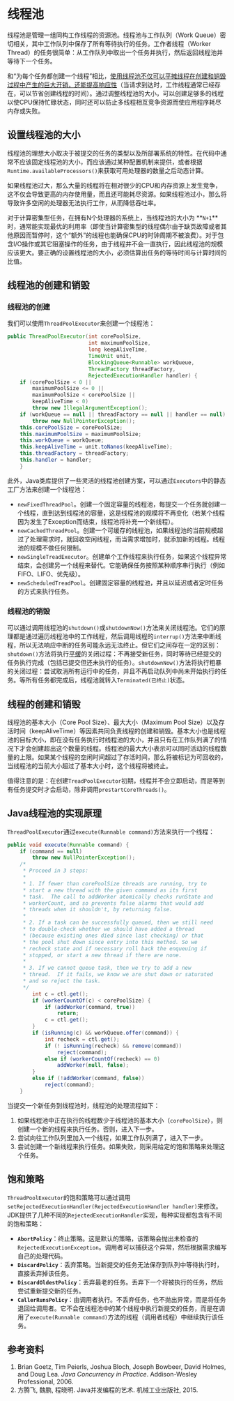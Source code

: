 # 线程池
线程池是管理一组同构工作线程的资源池。线程池与工作队列（Work Queue）密切相关，其中工作队列中保存了所有等待执行的任务。工作者线程（Worker Thread）的任务很简单：从工作队列中取出一个任务并执行，然后返回线程池并等待下一个任务。

和“为每个任务都创建一个线程”相比，<u>使用线程池不仅可以平摊线程在创建和销毁过程中产生的巨大开销，还能提高响应性</u>（当请求到达时，工作线程通常已经存在，可以节省创建线程的时间）。通过调整线程池的大小，可以创建足够多的线程以使CPU保持忙碌状态，同时还可以防止多线程相互竞争资源而使应用程序耗尽内存或失败。

## 设置线程池的大小
线程池的理想大小取决于被提交的任务的类型以及所部署系统的特性。在代码中通常不应该固定线程池的大小，而应该通过某种配置机制来提供，或者根据`Runtime.availableProcessors()`来获取可用处理器的数量之后动态计算。

如果线程池过大，那么大量的线程将在相对很少的CPU和内存资源上发生竞争，这不仅会导致更高的内存使用量，而且还可能耗尽资源。如果线程池过小，那么将导致许多空闲的处理器无法执行工作，从而降低吞吐率。

对于计算密集型任务，在拥有N个处理器的系统上，当线程池的大小为 **`N+1`**时，通常能实现最优的利用率（即使当计算密集型的线程偶尔由于缺页故障或者其他原因而暂停时，这个“额外”的线程也能确保CPU的时钟周期不被浪费）。对于包含I/O操作或其它阻塞操作的任务，由于线程并不会一直执行，因此线程池的规模应该更大。要正确的设置线程池的大小，必须估算出任务的等待时间与计算时间的比值。

## 线程池的创建和销毁

### 线程池的创建
我们可以使用`ThreadPoolExecutor`来创建一个线程池：
```Java
public ThreadPoolExecutor(int corePoolSize,
                          int maximumPoolSize,
                          long keepAliveTime,
                          TimeUnit unit,
                          BlockingQueue<Runnable> workQueue,
                          ThreadFactory threadFactory,
                          RejectedExecutionHandler handler) {
    if (corePoolSize < 0 ||
        maximumPoolSize <= 0 ||
        maximumPoolSize < corePoolSize ||
        keepAliveTime < 0)
        throw new IllegalArgumentException();
    if (workQueue == null || threadFactory == null || handler == null)
        throw new NullPointerException();
    this.corePoolSize = corePoolSize;
    this.maximumPoolSize = maximumPoolSize;
    this.workQueue = workQueue;
    this.keepAliveTime = unit.toNanos(keepAliveTime);
    this.threadFactory = threadFactory;
    this.handler = handler;
    }
```
此外，Java类库提供了一些灵活的线程池创建方案，可以通过`Executors`中的静态工厂方法来创建一个线程池：
* `newFixedThreadPool`。创建一个固定容量的线程池，每提交一个任务就创建一个线程，直到达到线程池的容量，这是线程池的规模将不再变化（若某个线程因为发生了Exception而结束，线程池将补充一个新线程）。
* `newCachedThreadPool`。创建一个可缓存的线程池，如果线程池的当前规模超过了处理需求时，就回收空闲线程，而当需求增加时，就添加新的线程。线程池的规模不做任何限制。
* `newSingleTreadExecutor`。创建单个工作线程来执行任务，如果这个线程异常结束，会创建另一个线程来替代。它能确保任务按照某种顺序串行执行（例如FIFO、LIFO、优先级）。
* `newScheduledTreadPool`。创建固定容量的线程池，并且以延迟或者定时任务的方式来执行任务。

### 线程池的销毁
可以通过调用线程池的`shutdown()`或`shutdownNow()`方法来关闭线程池。它们的原理都是通过遍历线程池中的工作线程，然后调用线程的`interrup()`方法来中断线程，所以无法响应中断的任务可能永远无法终止。但它们之间存在一定的区别：`shutdown()`方法将执行<u>平缓</u>的关闭过程：不再接受新任务，同时等待已经提交的任务执行完成（包括已提交但还未执行的任务）。`shutdownNow()`方法将执行粗暴的关闭过程：尝试取消所有运行中的任务，并且不再启动队列中尚未开始执行的任务。等所有任务都完成后，线程池就转入`Terminated(已终止)`状态。


## 线程的创建和销毁
线程池的基本大小（Core Pool Size）、最大大小（Maximum Pool Size）以及存活时间（keepAliveTime）等因素共同负责线程的创建和销毁。基本大小也是线程池的目标大小，即在没有任务执行时线程池的大小，并且只有在工作队列满了的情况下才会创建超出这个数量的线程。线程池的最大大小表示可以同时活动的线程数量的上限。如果某个线程的空闲时间超过了存活时间，那么将被标记为可回收的，当线程池的当前大小超过了基本大小时，这个线程将被终止。

值得注意的是：在创建`TreadPoolExecutor`初期，线程并不会立即启动，而是等到有任务提交时才会启动，除非调用`prestartCoreThreads()`。

## Java线程池的实现原理
`ThreadPoolExecutor`通过`execute(Runnable command)`方法来执行一个线程：
```Java
public void execute(Runnable command) {
    if (command == null)
        throw new NullPointerException();
    /*
     * Proceed in 3 steps:
     *
     * 1. If fewer than corePoolSize threads are running, try to
     * start a new thread with the given command as its first
     * task.  The call to addWorker atomically checks runState and
     * workerCount, and so prevents false alarms that would add
     * threads when it shouldn't, by returning false.
     *
     * 2. If a task can be successfully queued, then we still need
     * to double-check whether we should have added a thread
     * (because existing ones died since last checking) or that
     * the pool shut down since entry into this method. So we
     * recheck state and if necessary roll back the enqueuing if
     * stopped, or start a new thread if there are none.
     *
     * 3. If we cannot queue task, then we try to add a new
     * thread.  If it fails, we know we are shut down or saturated
     * and so reject the task.
     */
        int c = ctl.get();
        if (workerCountOf(c) < corePoolSize) {
            if (addWorker(command, true))
                return;
            c = ctl.get();
        }
        if (isRunning(c) && workQueue.offer(command)) {
            int recheck = ctl.get();
            if (! isRunning(recheck) && remove(command))
                reject(command);
            else if (workerCountOf(recheck) == 0)
                addWorker(null, false);
        }
        else if (!addWorker(command, false))
            reject(command);
    }
```
当提交一个新任务到线程池时，线程池的处理流程如下：
1. 如果线程池中正在执行的线程数少于线程池的基本大小（`corePoolSize`），则创建一个新的线程来执行任务。否则，进入下一步。
2. 尝试向往工作队列里加入一个线程，如果工作队列满了，进入下一步。
3. 尝试创建一个新线程来执行任务。如果失败，则采用给定的饱和策略来处理这个任务。

## 饱和策略
`ThreadPoolExecutor`的饱和策略可以通过调用`setRejectedExecutionHandler(RejectedExecutionHandler handler)`来修改。JDK提供了几种不同的`RejectedExecutionHandler`实现，每种实现都包含有不同的饱和策略：
* **`AbortPolicy`**：终止策略。这是默认的策略，该策略会抛出未检查的`RejectedExecutionException`。调用者可以捕获这个异常，然后根据需求编写自己的处理代码。
* **`DiscardPolicy`**：丢弃策略。当新提交的任务无法保存到队列中等待执行时，直接丢弃掉该任务。
* **`DiscardOldestPolicy`**：丢弃最老的任务。丢弃下一个将被执行的任务，然后尝试重新提交新的任务。
* **`CallerRunsPolicy`**：由调用者执行。不丢弃任务，也不抛出异常，而是将任务退回给调用者。它不会在线程池中的某个线程中执行新提交的任务，而是在调用了`execute(Runnable command)`方法的线程（调用者线程）中继续执行该任务。


## 参考资料
1. Brian Goetz, Tim Peierls, Joshua Bloch, Joseph Bowbeer, David Holmes, and Doug Lea. <i>Java Concurrency in Practice</i>. Addison-Wesley Professional, 2006.
2. 方腾飞, 魏鹏, 程晓明. Java并发编程的艺术. 机械工业出版社, 2015.
